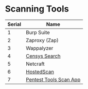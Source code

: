 # Scanning Tools
| Serial | Name                        |
|--------|-----------------------------|
| 1      | Burp Suite                  |
| 2      | Zaproxy (Zap)               |
| 3      | Wappalyzer                  |
| 4      | [Censys Search](https://search.censys.io/) |
| 5      | Netcraft                    |
| 6      | [HostedScan](https://hostedscan.com/)     |
| 7      | [Pentest Tools Scan App](https://app.pentest-tools.com/scans) |
